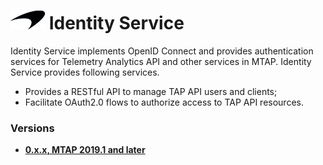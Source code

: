 # ![logo](/Media/branding.png) Identity Service

Identity Service implements OpenID Connect and provides authentication services for Telemetry Analytics API and other services in MTAP. Identity Service provides following services.

- Provides a RESTful API to manage TAP API users and clients;
- Facilitate OAuth2.0 flows to authorize access to TAP API resources.

### Versions
- [**0.x.x, MTAP 2019.1 and later**](2019.1/README.md)<br>